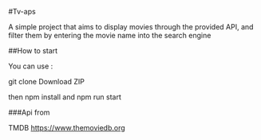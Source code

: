 #Tv-aps

A simple project that aims to display movies through the provided API, and filter them by entering the movie name into the search engine

##How to start

You can use :

git clone
Download ZIP

then npm install and npm run start

###Api from

TMDB
https://www.themoviedb.org
